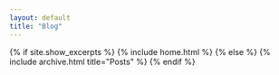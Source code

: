 ```yaml
---
layout: default
title: "Blog"
---
```

<head> <link rel="shortcut icon" type="image/png" href="favicon-32x32.png"> </head>
{% if site.show_excerpts %}
  {% include home.html %}
{% else %}
  {% include archive.html title="Posts" %}
{% endif %}
